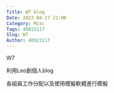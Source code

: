 ```yaml
---
Title: W7 blog
Date: 2022-04-27 21:00
Category: Misc
Tags: 40923117
Slug: W7
Author: 40923117
---
```


W7

利用Leo創個人blog

<!-- PELICAN_END_SUMMARY -->

各組員工作分配以及使用模擬軟體進行模擬